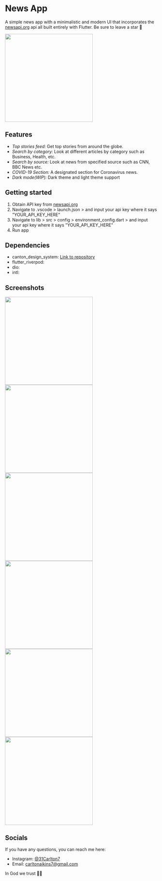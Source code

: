 # News App

A simple news app with a minimalistic and modern UI that incorporates the [newsapi.org](newsapi.org) api all built entirely with Flutter. Be sure to leave a star 🌟

<img width="290" src="https://github.com/31carlton7/flutter_news_app/blob/master/videos/demo.gif"> </img>

## Features

- _Top stories feed:_ Get top stories from around the globe.
- _Search by category:_ Look at different articles by category such as Business, Health, etc.
- _Search by source:_ Look at news from specified source such as CNN, BBC News etc.
- _COVID-19 Section:_ A designated section for Coronavirus news.
- _Dark mode(WIP):_ Dark theme and light theme support

## Getting started
1. Obtain API key from [newsapi.org](newsapi.org)
2. Navigate to .vscode > launch.json > and input your api key where it says "YOUR_API_KEY_HERE"
3. Navigate to lib > src > config > environment_config.dart > and input your api key where it says "YOUR_API_KEY_HERE"
4. Run app

## Dependencies

 - canton_design_system: [Link to repository](https://github.com/31Carlton7/canton_design_system)
 - flutter_riverpod:
 - dio:
 - intl:

## Screenshots
<div>
  <img width="290" src="https://github.com/31carlton7/flutter_news_app/blob/master/screenshots/screenshot_1.png"> </img>
  <img width="290" src="https://github.com/31carlton7/flutter_news_app/blob/master/screenshots/screenshot_2.png"> </img> 
  <img width="290" src="https://github.com/31carlton7/flutter_news_app/blob/master/screenshots/screenshot_3.png"> </img>
  <img width="290" src="https://github.com/31carlton7/flutter_news_app/blob/master/screenshots/screenshot_4.png"> </img>
  <img width="290" src="https://github.com/31carlton7/flutter_news_app/blob/master/screenshots/screenshot_5.png"> </img>
  <img width="290" src="https://github.com/31carlton7/flutter_news_app/blob/master/videos/demo.gif"> </img>
</div>

## Socials

If you have any questions, you can reach me here:

- Instagram: [@31Carlton7](https://www.instagram.com/31carlton7/)
- Email: carltonaikins7@gmail.com

In God we trust 🙏🏾
